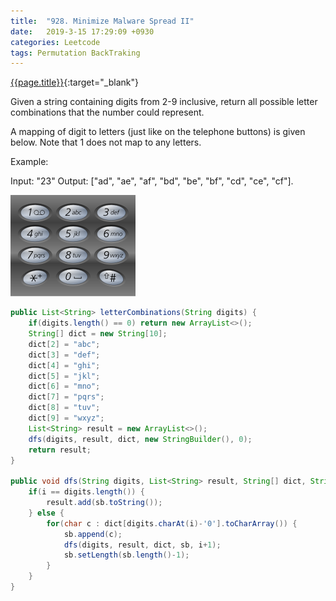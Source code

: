 ```yaml
---
title:  "928. Minimize Malware Spread II"
date:   2019-3-15 17:29:09 +0930
categories: Leetcode
tags: Permutation BackTraking
---
```


[{{page.title}}](https://leetcode.com/problems/letter-combinations-of-a-phone-number/){:target="_blank"}

Given a string containing digits from 2-9 inclusive, return all possible letter combinations that the number could represent.

A mapping of digit to letters (just like on the telephone buttons) is given below. Note that 1 does not map to any letters.

Example:

Input: "23"
Output: ["ad", "ae", "af", "bd", "be", "bf", "cd", "ce", "cf"].

![kdf](/img/posts/letter_combinations_of_a_phone_number.png)

```java
public List<String> letterCombinations(String digits) {
    if(digits.length() == 0) return new ArrayList<>();
    String[] dict = new String[10];
    dict[2] = "abc";
    dict[3] = "def";
    dict[4] = "ghi";
    dict[5] = "jkl";
    dict[6] = "mno";
    dict[7] = "pqrs";
    dict[8] = "tuv";
    dict[9] = "wxyz";
    List<String> result = new ArrayList<>();
    dfs(digits, result, dict, new StringBuilder(), 0);
    return result;
}

public void dfs(String digits, List<String> result, String[] dict, StringBuilder sb, int i) {
    if(i == digits.length()) {
        result.add(sb.toString());
    } else {
        for(char c : dict[digits.charAt(i)-'0'].toCharArray()) {
            sb.append(c);
            dfs(digits, result, dict, sb, i+1);
            sb.setLength(sb.length()-1);
        }
    }
}
```
